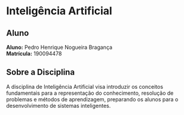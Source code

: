 
# Inteligência Artificial

## Aluno
**Aluno:** Pedro Henrique Nogueira Bragança  
**Matrícula:** 190094478

## Sobre a Disciplina
A disciplina de Inteligência Artificial visa introduzir os conceitos fundamentais para a representação do conhecimento, resolução de problemas e métodos de aprendizagem, preparando os alunos para o desenvolvimento de sistemas inteligentes.

